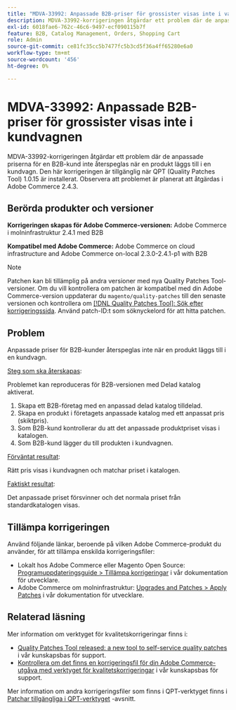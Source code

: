 ```yaml
---
title: "MDVA-33992: Anpassade B2B-priser för grossister visas inte i varukorgen"
description: MDVA-33992-korrigeringen åtgärdar ett problem där de anpassade priserna för en B2B-kund inte återspeglas när en produkt läggs till i en kundvagn. Den här korrigeringen är tillgänglig när QPT (Quality Patches Tool) 1.0.15 är installerat. Observera att problemet är planerat att åtgärdas i Adobe Commerce 2.4.3.
exl-id: 6018fae6-762c-46c6-9497-ecf090115b7f
feature: B2B, Catalog Management, Orders, Shopping Cart
role: Admin
source-git-commit: ce81fc35cc5b7477fc5b3cd5f36a4ff65280e6a0
workflow-type: tm+mt
source-wordcount: '456'
ht-degree: 0%

---
```


# MDVA-33992: Anpassade B2B-priser för grossister visas inte i kundvagnen

MDVA-33992-korrigeringen åtgärdar ett problem där de anpassade priserna för en B2B-kund inte återspeglas när en produkt läggs till i en kundvagn. Den här korrigeringen är tillgänglig när QPT (Quality Patches Tool) 1.0.15 är installerat. Observera att problemet är planerat att åtgärdas i Adobe Commerce 2.4.3.

## Berörda produkter och versioner

**Korrigeringen skapas för Adobe Commerce-versionen:** Adobe Commerce i molninfrastruktur 2.4.1 med B2B

**Kompatibel med Adobe Commerce:** Adobe Commerce on cloud infrastructure and Adobe Commerce on-local 2.3.0-2.4.1-p1 with B2B

>[!NOTE]
>
>Patchen kan bli tillämplig på andra versioner med nya Quality Patches Tool-versioner. Om du vill kontrollera om patchen är kompatibel med din Adobe Commerce-version uppdaterar du `magento/quality-patches` till den senaste versionen och kontrollera om [[!DNL Quality Patches Tool]: Sök efter korrigeringssida](https://devdocs.magento.com/quality-patches/tool.html#patch-grid). Använd patch-ID:t som söknyckelord för att hitta patchen.

## Problem

Anpassade priser för B2B-kunder återspeglas inte när en produkt läggs till i en kundvagn.

<u>Steg som ska återskapas</u>:

Problemet kan reproduceras för B2B-versionen med Delad katalog aktiverat.

1. Skapa ett B2B-företag med en anpassad delad katalog tilldelad.
1. Skapa en produkt i företagets anpassade katalog med ett anpassat pris (skiktpris).
1. Som B2B-kund kontrollerar du att det anpassade produktpriset visas i katalogen.
1. Som B2B-kund lägger du till produkten i kundvagnen.

<u>Förväntat resultat</u>:

Rätt pris visas i kundvagnen och matchar priset i katalogen.

<u>Faktiskt resultat</u>:

Det anpassade priset försvinner och det normala priset från standardkatalogen visas.

## Tillämpa korrigeringen

Använd följande länkar, beroende på vilken Adobe Commerce-produkt du använder, för att tillämpa enskilda korrigeringsfiler:

* Lokalt hos Adobe Commerce eller Magento Open Source: [Programuppdateringsguide > Tillämpa korrigeringar](https://devdocs.magento.com/guides/v2.4/comp-mgr/patching/mqp.html) i vår dokumentation för utvecklare.
* Adobe Commerce om molninfrastruktur: [Upgrades and Patches > Apply Patches](https://devdocs.magento.com/cloud/project/project-patch.html) i vår dokumentation för utvecklare.

## Relaterad läsning

Mer information om verktyget för kvalitetskorrigeringar finns i:

* [Quality Patches Tool released: a new tool to self-service quality patches](/help/announcements/adobe-commerce-announcements/magento-quality-patches-released-new-tool-to-self-serve-quality-patches.md) i vår kunskapsbas för support.
* [Kontrollera om det finns en korrigeringsfil för din Adobe Commerce-utgåva med verktyget för kvalitetskorrigeringar](/help/support-tools/patches-available-in-qpt-tool/check-patch-for-magento-issue-with-magento-quality-patches.md) i vår kunskapsbas för support.

Mer information om andra korrigeringsfiler som finns i QPT-verktyget finns i [Patchar tillgängliga i QPT-verktyget](https://support.magento.com/hc/en-us/sections/360010506631-Patches-available-in-QPT-tool-) -avsnitt.
